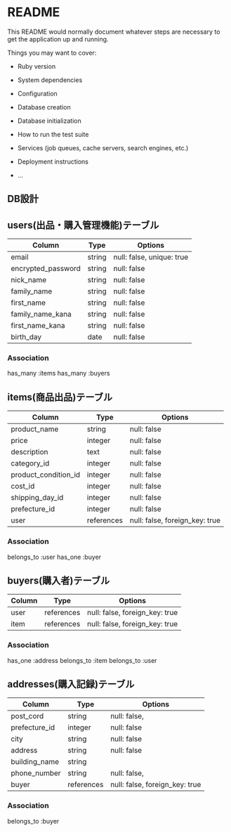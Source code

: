 # README

This README would normally document whatever steps are necessary to get the
application up and running.

Things you may want to cover:

* Ruby version

* System dependencies

* Configuration

* Database creation

* Database initialization

* How to run the test suite

* Services (job queues, cache servers, search engines, etc.)

* Deployment instructions

* ...

## DB設計

## users(出品・購入管理機能)テーブル

|Column               |Type    |Options                    |
|-------------------- |------- |-------------------------- |
| email               | string | null: false, unique: true |
| encrypted_password  | string | null: false               |
| nick_name           | string | null: false               |
| family_name         | string | null: false               |
| first_name          | string | null: false               |
| family_name_kana    | string | null: false               |
| first_name_kana     | string | null: false               |
| birth_day           | date   | null: false               |


### Association
has_many     :items
has_many     :buyers


## items(商品出品)テーブル

|Column                |Type        |Options                         |
|--------------------  |----------- |--------------------------------|
| product_name         | string     | null: false                    |(商品名)
| price                | integer    | null: false                    |(価格)
| description          | text       | null: false                    |(説明)
| category_id          | integer    | null: false                    |(商品詳細)
| product_condition_id | integer    | null: false                    |(商品状態)
| cost_id              | integer    | null: false                    |(配送料)
| shipping_day_id      | integer    | null: false                    |(購入日)
| prefecture_id        | integer    | null: false                    |(都道府県)
| user                 | references | null: false, foreign_key: true |


### Association
belongs_to :user
has_one    :buyer


## buyers(購入者)テーブル
| Column             | Type       | Options                        |
| ------------------ | ---------- | ------------------------------ |
| user               | references | null: false, foreign_key: true |
| item               | references | null: false, foreign_key: true |


### Association
has_one    :address
belongs_to :item
belongs_to :user


## addresses(購入記録)テーブル

| Column             | Type       | Options                        |
| ------------------ | ---------- | ------------------------------ |
| post_cord          | string     | null: false,                   |(郵便番号)
| prefecture_id      | integer    | null: false                    |(都道府県)
| city               | string     | null: false                    |(市)
| address            | string     | null: false                    |(住所)
| building_name      | string     |                                |(ビル名)
| phone_number       | string     | null: false,                   |(電話番号)
| buyer              | references | null: false, foreign_key: true |


### Association
belongs_to  :buyer

